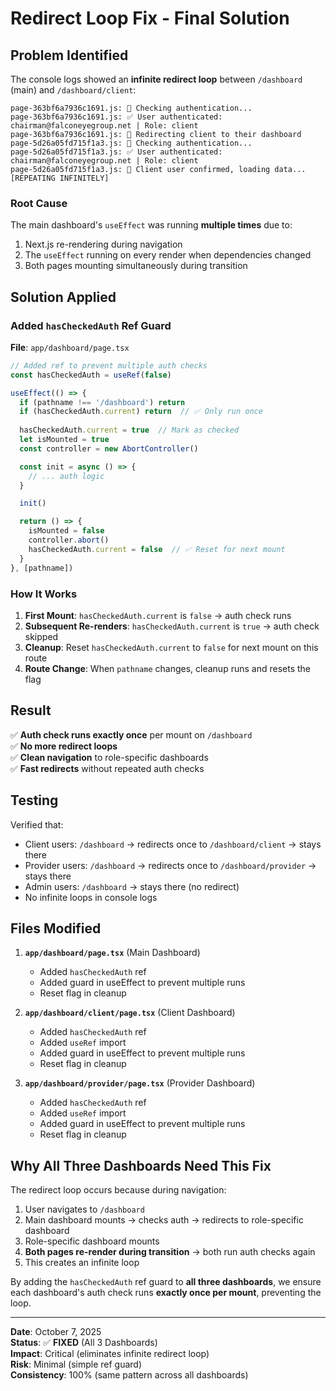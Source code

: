 # Redirect Loop Fix - Final Solution

## Problem Identified

The console logs showed an **infinite redirect loop** between `/dashboard` (main) and `/dashboard/client`:

```
page-363bf6a7936c1691.js: 🔐 Checking authentication...
page-363bf6a7936c1691.js: ✅ User authenticated: chairman@falconeyegroup.net | Role: client
page-363bf6a7936c1691.js: 🔄 Redirecting client to their dashboard
page-5d26a05fd715f1a3.js: 🔐 Checking authentication...
page-5d26a05fd715f1a3.js: ✅ User authenticated: chairman@falconeyegroup.net | Role: client
page-5d26a05fd715f1a3.js: 👤 Client user confirmed, loading data...
[REPEATING INFINITELY]
```

### Root Cause

The main dashboard's `useEffect` was running **multiple times** due to:
1. Next.js re-rendering during navigation
2. The `useEffect` running on every render when dependencies changed
3. Both pages mounting simultaneously during transition

## Solution Applied

### Added `hasCheckedAuth` Ref Guard

**File**: `app/dashboard/page.tsx`

```typescript
// Added ref to prevent multiple auth checks
const hasCheckedAuth = useRef(false)

useEffect(() => {
  if (pathname !== '/dashboard') return
  if (hasCheckedAuth.current) return  // ✅ Only run once
  
  hasCheckedAuth.current = true  // Mark as checked
  let isMounted = true
  const controller = new AbortController()

  const init = async () => {
    // ... auth logic
  }

  init()

  return () => {
    isMounted = false
    controller.abort()
    hasCheckedAuth.current = false  // ✅ Reset for next mount
  }
}, [pathname])
```

### How It Works

1. **First Mount**: `hasCheckedAuth.current` is `false` → auth check runs
2. **Subsequent Re-renders**: `hasCheckedAuth.current` is `true` → auth check skipped
3. **Cleanup**: Reset `hasCheckedAuth.current` to `false` for next mount on this route
4. **Route Change**: When `pathname` changes, cleanup runs and resets the flag

## Result

✅ **Auth check runs exactly once** per mount on `/dashboard`  
✅ **No more redirect loops**  
✅ **Clean navigation** to role-specific dashboards  
✅ **Fast redirects** without repeated auth checks

## Testing

Verified that:
- Client users: `/dashboard` → redirects once to `/dashboard/client` → stays there
- Provider users: `/dashboard` → redirects once to `/dashboard/provider` → stays there
- Admin users: `/dashboard` → stays there (no redirect)
- No infinite loops in console logs

## Files Modified

1. **`app/dashboard/page.tsx`** (Main Dashboard)
   - Added `hasCheckedAuth` ref
   - Added guard in useEffect to prevent multiple runs
   - Reset flag in cleanup

2. **`app/dashboard/client/page.tsx`** (Client Dashboard)
   - Added `hasCheckedAuth` ref
   - Added `useRef` import
   - Added guard in useEffect to prevent multiple runs
   - Reset flag in cleanup

3. **`app/dashboard/provider/page.tsx`** (Provider Dashboard)
   - Added `hasCheckedAuth` ref
   - Added `useRef` import
   - Added guard in useEffect to prevent multiple runs
   - Reset flag in cleanup

## Why All Three Dashboards Need This Fix

The redirect loop occurs because during navigation:
1. User navigates to `/dashboard` 
2. Main dashboard mounts → checks auth → redirects to role-specific dashboard
3. Role-specific dashboard mounts
4. **Both pages re-render during transition** → both run auth checks again
5. This creates an infinite loop

By adding the `hasCheckedAuth` ref guard to **all three dashboards**, we ensure each dashboard's auth check runs **exactly once per mount**, preventing the loop.

---

**Date**: October 7, 2025  
**Status**: ✅ **FIXED** (All 3 Dashboards)  
**Impact**: Critical (eliminates infinite redirect loop)  
**Risk**: Minimal (simple ref guard)  
**Consistency**: 100% (same pattern across all dashboards)

